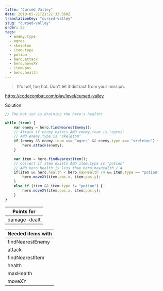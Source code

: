 ```yaml
---
title: "Cursed Valley"
date: 2019-05-21T21:22:33.560Z
translationKey: "cursed-valley"
slug: "cursed-valley"
order: 55
tags:
  - enemy.type
  - ogres
  - skeleton
  - item.type
  - potion
  - hero.attack
  - hero.moveXY
  - item.pos
  - hero.health
---
```


> It's hot, too hot. Don't let it distract from your mission.

https://codecombat.com/play/level/cursed-valley

Solution

```javascript
// The hot sun is draining the hero's health!

while (true) {
    var enemy = hero.findNearestEnemy();
    // Attack if enemy exists AND enemy.team is "ogres"
    // AND enemy.type is "skeleton"
    if (enemy && enemy.team === "ogres" && enemy.type === "skeleton") {
        hero.attack(enemy);
    }
    
    var item = hero.findNearestItem();
    // Collect if item exists AND item.type is "potion"
    // AND hero.health is less than hero.maxHealth / 4
    if(item && hero.health < hero.maxHealth /4 && item.type == "potion"){
        hero.moveXY(item.pos.x, item.pos.y);
    }
    else if (item && item.type != "potion") {
        hero.moveXY(item.pos.x, item.pos.y);
    }    
}

```

Points for |
--- |
damage-dealt |

Needed items with |
--- |
findNearestEnemy |
attack |
findNearestItem |
health |
maxHealth |
moveXY |


